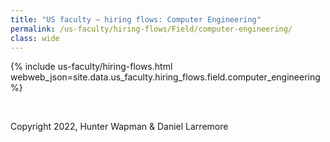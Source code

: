 ```yaml
---
title: "US faculty — hiring flows: Computer Engineering"
permalink: /us-faculty/hiring-flows/Field/computer-engineering/
class: wide
---
```


{% include us-faculty/hiring-flows.html webweb_json=site.data.us_faculty.hiring_flows.field.computer_engineering %}

<br>

Copyright 2022, Hunter Wapman & Daniel Larremore